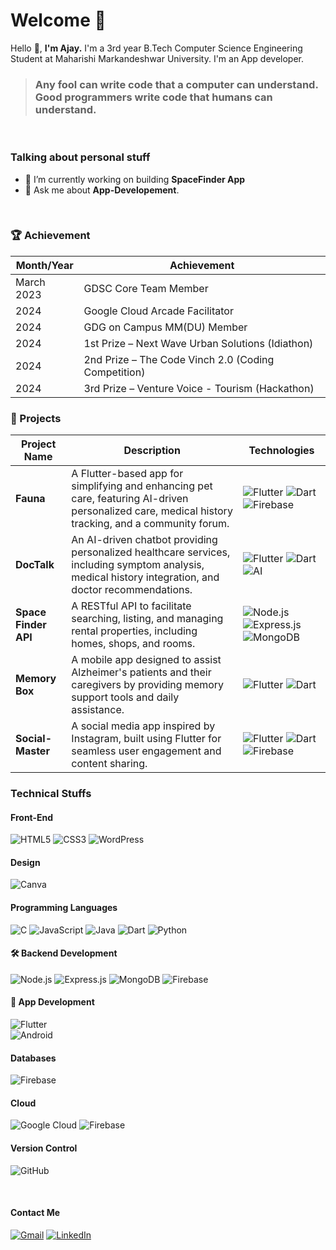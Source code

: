# Welcome 🤗
Hello 👋, <b>I'm Ajay.</b> I'm a 3rd year B.Tech Computer Science Engineering Student at Maharishi Markandeshwar University. I'm an App developer.
> ### Any fool can write code that a computer can understand. Good programmers write code that humans can understand.
<br>

### Talking about personal stuff
<ul>
<li>🔭 I’m currently working on building <b>SpaceFinder App</b></li>
<li>💬 Ask me about <b>App-Developement</b>.</li>
</ul>

<br>

### 🏆  Achievement

| Month/Year     | Achievement                               |
|---------------|------------------------------------------|
| March 2023    | GDSC Core Team Member                              |
| 2024   | Google Cloud Arcade Facilitator         |
| 2024   | GDG on Campus MM(DU) Member         |
| 2024          | 1st Prize – Next Wave Urban Solutions (Idiathon) |
| 2024          | 2nd Prize – The Code Vinch 2.0 (Coding Competition) |
| 2024          | 3rd Prize – Venture Voice - Tourism (Hackathon) |

### 🚀 Projects  

| Project Name  | Description  | Technologies  |
|--------------|-------------|--------------|
| **Fauna** | A Flutter-based app for simplifying and enhancing pet care, featuring AI-driven personalized care, medical history tracking, and a community forum. | ![Flutter](https://img.shields.io/badge/Flutter-%2302569B.svg?style=for-the-badge&logo=flutter&logoColor=white) ![Dart](https://img.shields.io/badge/Dart-%230175C2.svg?style=for-the-badge&logo=dart&logoColor=white) ![Firebase](https://img.shields.io/badge/Firebase-%23FFCA28.svg?style=for-the-badge&logo=firebase&logoColor=white) |
| **DocTalk** | An AI-driven chatbot providing personalized healthcare services, including symptom analysis, medical history integration, and doctor recommendations. | ![Flutter](https://img.shields.io/badge/Flutter-%2302569B.svg?style=for-the-badge&logo=flutter&logoColor=white) ![Dart](https://img.shields.io/badge/Dart-%230175C2.svg?style=for-the-badge&logo=dart&logoColor=white) ![AI](https://img.shields.io/badge/AI-%23FF6F00.svg?style=for-the-badge) |
| **Space Finder API** | A RESTful API to facilitate searching, listing, and managing rental properties, including homes, shops, and rooms. | ![Node.js](https://img.shields.io/badge/Node.js-%23339933.svg?style=for-the-badge&logo=node.js&logoColor=white) ![Express.js](https://img.shields.io/badge/Express.js-%23000000.svg?style=for-the-badge&logo=express&logoColor=white) ![MongoDB](https://img.shields.io/badge/MongoDB-%2347A248.svg?style=for-the-badge&logo=mongodb&logoColor=white) |
| **Memory Box** | A mobile app designed to assist Alzheimer's patients and their caregivers by providing memory support tools and daily assistance. | ![Flutter](https://img.shields.io/badge/Flutter-%2302569B.svg?style=for-the-badge&logo=flutter&logoColor=white) ![Dart](https://img.shields.io/badge/Dart-%230175C2.svg?style=for-the-badge&logo=dart&logoColor=white) |
| **Social-Master** | A social media app inspired by Instagram, built using Flutter for seamless user engagement and content sharing. | ![Flutter](https://img.shields.io/badge/Flutter-%2302569B.svg?style=for-the-badge&logo=flutter&logoColor=white) ![Dart](https://img.shields.io/badge/Dart-%230175C2.svg?style=for-the-badge&logo=dart&logoColor=white) ![Firebase](https://img.shields.io/badge/Firebase-%23FFCA28.svg?style=for-the-badge&logo=firebase&logoColor=white) |

### Technical Stuffs
#### Front-End
![HTML5](https://img.shields.io/badge/html5-%23E34F26.svg?style=for-the-badge&logo=html5&logoColor=white)
![CSS3](https://img.shields.io/badge/css3-%231572B6.svg?style=for-the-badge&logo=css3&logoColor=white)
![WordPress](https://img.shields.io/badge/WordPress-%23117AC9.svg?style=for-the-badge&logo=WordPress&logoColor=white)
  
#### Design
![Canva](https://img.shields.io/badge/Canva-%2300C4CC.svg?style=for-the-badge&logo=Canva&logoColor=white)

#### Programming Languages
![C](https://img.shields.io/badge/c-%2300599C.svg?style=for-the-badge&logo=c&logoColor=white)
![JavaScript](https://img.shields.io/badge/javascript-%23323330.svg?style=for-the-badge&logo=javascript&logoColor=%23F7DF1E)
![Java](https://img.shields.io/badge/java-%23ED8B00.svg?style=for-the-badge&logo=java&logoColor=white)
![Dart](https://img.shields.io/badge/Dart-%230175C2.svg?style=for-the-badge&logo=dart&logoColor=white)  ![Python](https://img.shields.io/badge/python-3670A0?style=for-the-badge&logo=python&logoColor=ffdd54)


#### 🛠 Backend Development  
![Node.js](https://img.shields.io/badge/Node.js-%23339933.svg?style=for-the-badge&logo=node.js&logoColor=white)  ![Express.js](https://img.shields.io/badge/Express.js-%23000000.svg?style=for-the-badge&logo=express&logoColor=white)  ![MongoDB](https://img.shields.io/badge/MongoDB-%2347A248.svg?style=for-the-badge&logo=mongodb&logoColor=white)  ![Firebase](https://img.shields.io/badge/Firebase-%23FFCA28.svg?style=for-the-badge&logo=firebase&logoColor=white)  




#### 📱 App Development  
![Flutter](https://img.shields.io/badge/Flutter-%2302569B.svg?style=for-the-badge&logo=flutter&logoColor=white)  
![Android](https://img.shields.io/badge/Android-%233DDC84.svg?style=for-the-badge&logo=android&logoColor=white)  

#### Databases
![Firebase](https://img.shields.io/badge/Firebase-039BE5?style=for-the-badge&logo=Firebase&logoColor=white)

#### Cloud
![Google Cloud](https://img.shields.io/badge/GoogleCloud-%234285F4.svg?style=for-the-badge&logo=google-cloud&logoColor=white)
![Firebase](https://img.shields.io/badge/firebase-%23039BE5.svg?style=for-the-badge&logo=firebase)

#### Version Control
![GitHub](https://img.shields.io/badge/github-%23121011.svg?style=for-the-badge&logo=github&logoColor=white)

<br>


#### Contact Me
<a href="mailto:kumarajay.rs3322@gmail.com">![Gmail](https://img.shields.io/badge/Gmail-D14836?style=for-the-badge&logo=gmail&logoColor=white)</a>
<a href="https://www.linkedin.com/in/ajay-kumar-276a681ab/">![LinkedIn](https://img.shields.io/badge/linkedin-%230077B5.svg?style=for-the-badge&logo=linkedin&logoColor=white)</a>
